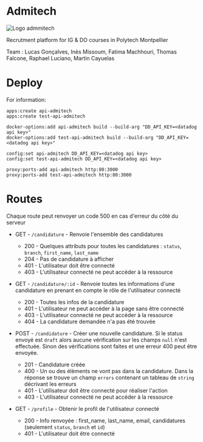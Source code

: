# Admitech

![Logo admmitech](https://user-images.githubusercontent.com/32480223/67026906-f68d5280-f108-11e9-8d42-b9a836db4a4b.png)

Recrutment platform for IG & DO courses in Polytech Montpellier

Team : Lucas Gonçalves, Inès Missoum, Fatima Machhouri, Thomas Falcone, Raphael
Luciano, Martin Cayuelas

# Deploy

For information:
```
apps:create api-admitech
apps:create test-api-admitech

docker-options:add api-admitech build --build-arg "DD_API_KEY=<datadog api key>"
docker-options:add test-api-admitech build --build-arg "DD_API_KEY=<datadog api key>"

config:set api-admitech DD_API_KEY=<datadog api key>
config:set test-api-admitech DD_API_KEY=<datadog api key>

proxy:ports-add api-admitech http:80:3000
proxy:ports-add test-api-admitech http:80:3000
```

# Routes

Chaque route peut renvoyer un code 500 en cas d'erreur du côté du serveur

* GET - `/candidature` - Renvoie l'ensemble des candidatures
  * 200 - Quelques attributs pour toutes les candidatures : `status`, `branch`, `first_name`, `last_name`
  * 204 - Pas de candidature à afficher
  * 401 - L'utilisateur doit être connecté
  * 403 - L'utilisateur connecté ne peut accéder à la ressource

* GET - `/candidature/:id` - Renvoie toutes les informations d'une candidature en prenant en compte le rôle de l'utilisateur connecté
  * 200 - Toutes les infos de la candidature
  * 401 - L'utilisateur ne peut accéder à la page sans être connecté
  * 403 - L'utilisateur connecté ne peut accéder à la ressource
  * 404 - La candidature demandée n'a pas été trouvée

* POST - `/candidature` - Créer une nouvelle candidature. Si le status envoyé est `draft` alors aucune vérification sur les champs `null` n'est effectuée. Sinon des vérifications sont faites et une erreur 400 peut être envoyée.
  * 201 - Candidature créée
  * 400 - Un ou des élèments ne vont pas dans la candidature. Dans la réponse se trouve un champ `errors` contenant un tableau de `string` décrivant les erreurs
  * 401 - L'utilisateur doit être connecté pour réaliser l'action
  * 403 - L'utilisateur connecté ne peut accéder à la ressource

* GET - `/profile` - Obtenir le profil de l'utilisateur connecté
  * 200 - Info renvoyée : first_name, last_name, email, candidatures (seulement `status`, `branch` et `id`)
  * 401 - L'utilisateur doit être connecté
